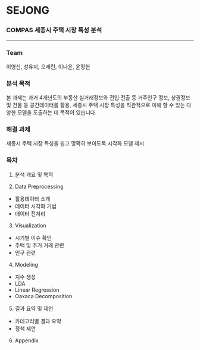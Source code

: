 # SEJONG
### COMPAS 세종시 주택 시장 특성 분석
------
  
### Team
이영신, 성유지, 오세린, 이나윤, 윤정현
  
### 분석 목적
본 과제는 과거 4개년도의 부동산 실거래정보와 전입‧전출 등 거주인구 정보, 상권정보 및 건물 등 공간데이터를 활용,
세종시 주택 시장 특성을 직관적으로 이해 할 수 있는 다양한 모델을 도출하는 데 목적이 있습니다.

### 해결 과제
세종시 주택 시장 특성을 쉽고 명확히 보이도록 시각화 모델 제시

### 목차
1. 분석 개요 및 목적

2. Data Preprocessing
  - 활용데이터 소개
  - 데이터 시각화 기법
  - 데이터 전처리

3. Visualization
  - 시기별 이슈 확인
  - 주택 및 주거 거래 관련
  - 인구 관련

4. Modeling
  - 지수 생성
  - LDA
  - Linear Regression
  - Oaxaca Decomposition

5. 결과 요약 및 제언
  - 카테고리별 결과 요약
  - 정책 제언

6. Appendix

